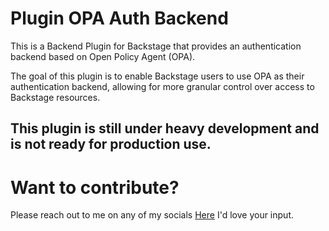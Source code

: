 # Plugin OPA Auth Backend

This is a Backend Plugin for Backstage that provides an authentication backend based on Open Policy Agent (OPA).

The goal of this plugin is to enable Backstage users to use OPA as their authentication backend, allowing for more granular control over access to Backstage resources.

## This plugin is still under heavy development and is not ready for production use.

# Want to contribute?

Please reach out to me on any of my socials [Here](https://t.co/firVTqlJDl) I'd love your input.